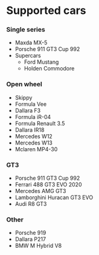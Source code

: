 # Supported cars

### Single series

* Maxda MX-5
* Porsche 911 GT3 Cup 992
* Supercars
  * Ford Mustang
  * Holden Commodore

### Open wheel

* Skippy
* Formula Vee
* Dallara F3
* Formula iR-04
* Formula Renault 3.5
* Dallara IR18
* Mercedes W12
* Mercedes W13
* Mclaren MP4-30

### GT3

* Porsche 911 GT3 Cup 992
* Ferrari 488 GT3 EVO 2020
* Mercedes AMG GT3
* Lamborghini Huracan GT3 EVO
* Audi R8 GT3

### Other

* Porsche 919&#x20;
* Dallara P217
* BMW M Hybrid V8

